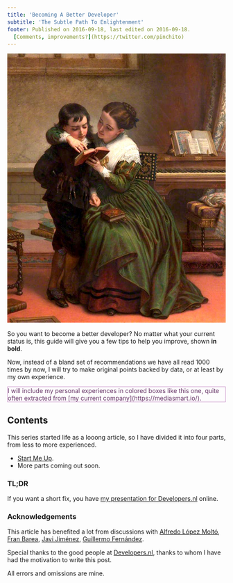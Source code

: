```yaml
---
title: 'Becoming A Better Developer'
subtitle: 'The Subtle Path To Enlightenment'
footer: Published on 2016-09-18, last edited on 2016-09-18.
  [Comments, improvements?](https://twitter.com/pinchito)
---
```


![Charles West Cope: "[RTFM](http://classicprogrammerpaintings.com/)", Oil on canvas, 1872](pics/rtfm.jpg "Read The Fine Manual")

So you want to become a better developer?
No matter what your current status is,
this guide will give you a few tips to help you improve,
shown **in bold**.

Now, instead of a bland set of recommendations we have all read 1000 times by now,
I will try to make original points backed by data,
or at least by my own experience.

<p style="color:#636; border:thin solid #c9c">
I will include my personal experiences in colored boxes like this one,
quite often extracted from
[my current company](https://mediasmart.io/).
</p>

## Contents

This series started life as a looong article,
so I have divided it into four parts,
from less to more experienced.

* [Start Me Up](becoming-a-better-developer-part-1.html).
* More parts coming out soon.

<div style="display:none">
* [Advice For The Novice](becoming-a-better-developer-part-2.html).
* [Get Ahead Of The Curve](becoming-a-better-developer-part-3.html).
* [Top Of The Cream Of The Crop](becoming-a-better-developer-part-4.html).
</div>

### TL;DR

If you want a short fix,
you have
[my presentation for Developers.nl](http://slides.com/alexfernandez/better-dev#/)
online.

### Acknowledgements

This article has benefited a lot from discussions with
[Alfredo López Moltó](http://xgalen.github.io/),
[Fran Barea](https://twitter.com/MandisBack),
[Javi Jiménez](https://twitter.com/soyjavi/),
[Guillermo Fernández](https://es.linkedin.com/in/gfernandez).

Special thanks to the good people at [Developers.nl](http://developers.nl/),
thanks to whom I have had the motivation to write this post.

All errors and omissions are mine.

